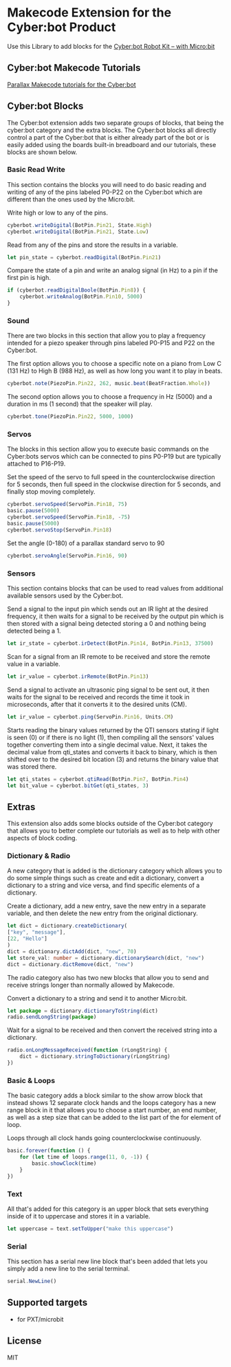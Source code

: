 # Makecode Extension for the Cyber:bot Product
Use this Library to add blocks for the [Cyber:bot Robot Kit – with Micro:bit](https://www.parallax.com/product/cyberbot-robot-kit-with-microbit/)

## Cyber:bot Makecode Tutorials
[Parallax Makecode tutorials for the Cyber:bot](https://learn.parallax.com/tutorials/robot/cyberbot/makecode-blocks-cyberbot)

## Cyber:bot Blocks
The Cyber:bot extension adds two separate groups of blocks, that being the cyber:bot category and the extra blocks. The Cyber:bot blocks all directly control a part of the Cyber:bot that is either already part of the bot or is easily added using the boards built-in breadboard and our tutorials, these blocks are shown below.

### Basic Read Write
This section contains the blocks you will need to do basic reading and writing of any of the pins labeled P0-P22 on the Cyber:bot which are different than the ones used by the Micro:bit.

Write high or low to any of the pins.
```typescript
cyberbot.writeDigital(BotPin.Pin21, State.High)
cyberbot.writeDigital(BotPin.Pin21, State.Low)
```
Read from any of the pins and store the results in a variable.
```typescript
let pin_state = cyberbot.readDigital(BotPin.Pin21)
```
Compare the state of a pin and write an analog signal (in Hz) to a pin if the first pin is high.
```typescript
if (cyberbot.readDigitalBoole(BotPin.Pin8)) {
    cyberbot.writeAnalog(BotPin.Pin10, 5000)
}
```

### Sound
There are two blocks in this section that allow you to play a frequency intended for a piezo speaker through pins labeled P0-P15 and P22 on the Cyber:bot.

The first option allows you to choose a specific note on a piano from Low C (131 Hz) to High B (988 Hz), as well as how long you want it to play in beats.
```typescript
cyberbot.note(PiezoPin.Pin22, 262, music.beat(BeatFraction.Whole))
```
The second option allows you to choose a frequency in Hz (5000) and a duration in ms (1 second) that the speaker will play.
```typescript
cyberbot.tone(PiezoPin.Pin22, 5000, 1000)
```
### Servos
The blocks in this section allow you to execute basic commands on the Cyber:bots servos which can be connected to pins P0-P19 but are typically attached to P16-P19.

Set the speed of the servo to full speed in the counterclockwise direction for 5 seconds, then full speed in the clockwise direction for 5 seconds, and finally stop moving completely.
```typescript
cyberbot.servoSpeed(ServoPin.Pin18, 75)
basic.pause(5000)
cyberbot.servoSpeed(ServoPin.Pin18, -75)
basic.pause(5000)
cyberbot.servoStop(ServoPin.Pin18)
```
Set the angle (0-180) of a parallax standard servo to 90
```typescript
cyberbot.servoAngle(ServoPin.Pin16, 90)
```

### Sensors
This section contains blocks that can be used to read values from additional available sensors used by the Cyber:bot.

Send a signal to the input pin which sends out an IR light at the desired frequency, it then waits for a signal to be received by the output pin which is then stored with a signal being detected storing a 0 and nothing being detected being a 1.
```typescript
let ir_state = cyberbot.irDetect(BotPin.Pin14, BotPin.Pin13, 37500)
```
Scan for a signal from an IR remote to be received and store the remote value in a variable.
```typescript
let ir_value = cyberbot.irRemote(BotPin.Pin13)
```
Send a signal to activate an ultrasonic ping signal to be sent out, it then waits for the signal to be received and records the time it took in microseconds, after that it converts it to the desired units (CM).
```typescript
let ir_value = cyberbot.ping(ServoPin.Pin16, Units.CM)
```
Starts reading the binary values returned by the QTI sensors stating if light is seen (0) or if there is no light (1), then compiling all the sensors' values together converting them into a single decimal value. Next, it takes the decimal value from qti_states and converts it back to binary, which is then shifted over to the desired bit location (3) and returns the binary value that was stored there.
```typescript
let qti_states = cyberbot.qtiRead(BotPin.Pin7, BotPin.Pin4)
let bit_value = cyberbot.bitGet(qti_states, 3)
```

## Extras
This extension also adds some blocks outside of the Cyber:bot category that allows you to better complete our tutorials as well as to help with other aspects of block coding.

### Dictionary & Radio
A new category that is added is the dictionary category which allows you to do some simple things such as create and edit a dictionary, convert a dictionary to a string and vice versa, and find specific elements of a dictionary.

Create a dictionary, add a new entry, save the new entry in a separate variable, and then delete the new entry from the original dictionary.
```typescript
let dict = dictionary.createDictionary(
["key", "message"],
[22, "Hello"]
)
dict = dictionary.dictAdd(dict, "new", 70)
let store_val: number = dictionary.dictionarySearch(dict, "new")
dict = dictionary.dictRemove(dict, "new")
```
The radio category also has two new blocks that allow you to send and receive strings longer than normally allowed by Makecode.

Convert a dictionary to a string and send it to another Micro:bit.
```typescript
let package = dictionary.dictionaryToString(dict)
radio.sendLongString(package)
```
Wait for a signal to be received and then convert the received string into a dictionary.
```typescript
radio.onLongMessageReceived(function (rLongString) {
    dict = dictionary.stringToDictionary(rLongString)
})
```

### Basic & Loops
The basic category adds a block similar to the show arrow block that instead shows 12 separate clock hands and the loops category has a new range block in it that allows you to choose a start number, an end number, as well as a step size that can be added to the list part of the for element of loop.

Loops through all clock hands going counterclockwise continuously.
```typescript
basic.forever(function () {
    for (let time of loops.range(11, 0, -1)) {
        basic.showClock(time)
    }
})
```

### Text
All that's added for this category is an upper block that sets everything inside of it to uppercase and stores it in a variable.
```typescript
let uppercase = text.setToUpper("make this uppercase")
```

### Serial
This section has a serial new line block that's been added that lets you simply add a new line to the serial terminal.
```typescript
serial.NewLine()
```

## Supported targets
- for PXT/microbit

## License
MIT
